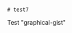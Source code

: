                                                                                                                                                # test7
Test "graphical-gist"